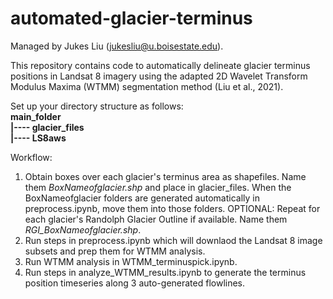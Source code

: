 # automated-glacier-terminus

Managed by Jukes Liu (jukesliu@u.boisestate.edu).

This repository contains code to automatically delineate glacier terminus positions in Landsat 8 imagery using the adapted 2D Wavelet Transform Modulus Maxima (WTMM) segmentation method (Liu et al., 2021).

Set up your directory structure as follows: <br />
**main_folder <br />
|---- glacier_files <br />
|---- LS8aws <br />**


Workflow:
1) Obtain boxes over each glacier's terminus area as shapefiles. Name them _BoxNameofglacier.shp_ and place in glacier_files. When the BoxNameofglacier folders are generated automatically in preprocess.ipynb, move them into those folders. OPTIONAL: Repeat for each glacier's Randolph Glacier Outline if available. Name them _RGI_BoxNameofglacier.shp_. <br />
2) Run steps in preprocess.ipynb which will downlaod the Landsat 8 image subsets and prep them for WTMM analysis. <br />
3) Run WTMM analysis in WTMM_terminuspick.ipynb. <br />
4) Run steps in analyze_WTMM_results.ipynb to generate the terminus position timeseries along 3 auto-generated flowlines. <br />

